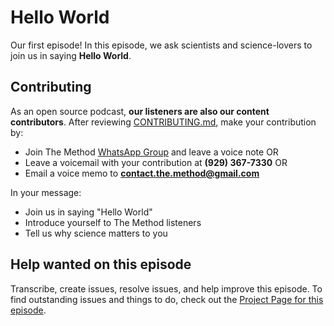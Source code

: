 # Hello World

Our first episode! In this episode, we ask scientists and science-lovers to join us in saying **Hello World**.

## Contributing

As an open source podcast, **our listeners are also our content contributors**. After reviewing [CONTRIBUTING.md](CONTRIBUTING.md), make your contribution by: 

* Join The Method [WhatsApp Group](https://chat.whatsapp.com/KyvDv4sqc3cHP4enDydZI1) and leave a voice note OR
* Leave a voicemail with your contribution at **(929) 367-7330** OR
* Email a voice memo to **contact.the.method@gmail.com**

In your message:

* Join us in saying "Hello World"
* Introduce yourself to The Method listeners
* Tell us why science matters to you

## Help wanted on this episode

Transcribe, create issues, resolve issues, and help improve this episode. To find outstanding issues and things to do, check out the [Project Page for this episode](https://github.com/the-method/podcast/projects/2).
